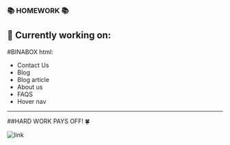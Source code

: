 ### 📚 HOMEWORK 📚

## 📒 Currently working on:
#BINABOX html:
- Contact Us
- Blog
- Blog article
- About us
- FAQS
- Hover nav

---

##HARD WORK PAYS OFF! 🍀

![link](https://octodex.github.com/mona-the-rivetertocat/)
